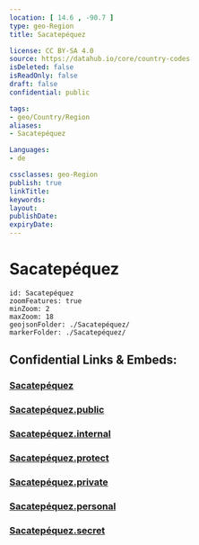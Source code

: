 ```yaml
---
location: [ 14.6 , -90.7 ] 
type: geo-Region
title: Sacatepéquez

license: CC BY-SA 4.0
source: https://datahub.io/core/country-codes
isDeleted: false
isReadOnly: false
draft: false
confidential: public

tags:
- geo/Country/Region
aliases:
- Sacatepéquez

Languages:
- de

cssclasses: geo-Region
publish: true
linkTitle: 
keywords: 
layout: 
publishDate: 
expiryDate: 
---
```


# Sacatepéquez

```leaflet
id: Sacatepéquez
zoomFeatures: true 
minZoom: 2 
maxZoom: 18
geojsonFolder: ./Sacatepéquez/
markerFolder: ./Sacatepéquez/
```


## Confidential Links & Embeds: 

### [Sacatepéquez](/_Standards/Earth/Continent/America~Central/Guatemala/Departments~Guatemala/Sacatepéquez.md) 

### [Sacatepéquez.public](/_public/Earth/Continent/America~Central/Guatemala/Departments~Guatemala/Sacatepéquez.public.md) 

### [Sacatepéquez.internal](/_internal/Earth/Continent/America~Central/Guatemala/Departments~Guatemala/Sacatepéquez.internal.md) 

### [Sacatepéquez.protect](/_protect/Earth/Continent/America~Central/Guatemala/Departments~Guatemala/Sacatepéquez.protect.md) 

### [Sacatepéquez.private](/_private/Earth/Continent/America~Central/Guatemala/Departments~Guatemala/Sacatepéquez.private.md) 

### [Sacatepéquez.personal](/_personal/Earth/Continent/America~Central/Guatemala/Departments~Guatemala/Sacatepéquez.personal.md) 

### [Sacatepéquez.secret](/_secret/Earth/Continent/America~Central/Guatemala/Departments~Guatemala/Sacatepéquez.secret.md)

